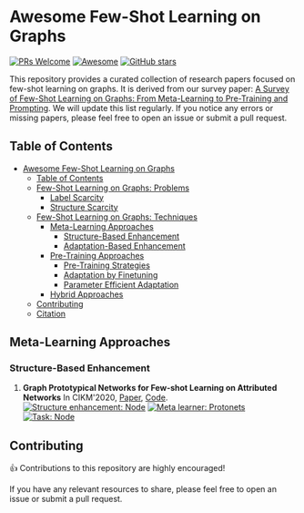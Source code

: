 <a name="awesome-few-shot"></a>
# Awesome Few-Shot Learning on Graphs

[![PRs Welcome](https://img.shields.io/badge/PRs-Welcome-brightgreen.svg)](https://github.com/smufang/fewshotgraph/pulls) [![Awesome](https://awesome.re/badge.svg)](https://awesome.re) [![GitHub stars](https://img.shields.io/github/stars/smufang/fewshotgraph.svg)](https://github.com/smufang/fewshotgraph/stargazers)

This repository provides a curated collection of research papers focused on few-shot learning on graphs. It is derived from our survey paper: [A Survey of Few-Shot Learning on Graphs: From Meta-Learning to Pre-Training and Prompting](#). We will update this list regularly. If you notice any errors or missing papers, please feel free to open an issue or submit a pull request.

<a name="table-of-contents"></a>
## Table of Contents

- [Awesome Few-Shot Learning on Graphs](#awesome-few-shot)
  - [Table of Contents](#table-of-contents)
  - [Few-Shot Learning on Graphs: Problems](#few-shot-problem)
    - [Label Scarcity](#label-sacrcity)
    - [Structure Scarcity](#structure-sacrcity)
  - [Few-Shot Learning on Graphs: Techniques](#few-shot-technique)
    - [Meta-Learning Approaches](#meta-learning)
      - [Structure-Based Enhancement](#structure-enhancement)
      - [Adaptation-Based Enhancement](#adaptation-enhancement)
    - [Pre-Training Approaches](#pre-training)
      - [Pre-Training Strategies](#pre-training-strategies)
      - [Adaptation by Finetuning](#finetuning)
      - [Parameter Efficient Adaptation](#parameter-efficient)
    - [Hybrid Approaches](#hybrid) 
  - [Contributing](#contributing)
  - [Citation](#citation)


<a name="meta-learning"></a>
## Meta-Learning Approaches

<a name="structure-enhancement"></a>
### Structure-Based Enhancement
1. **Graph Prototypical Networks for Few-shot Learning on Attributed Networks** In CIKM'2020, [Paper](https://arxiv.org/pdf/2006.12739), [Code](https://github.com/kaize0409/GPN_Graph-Few-shot).\
[![Structure enhancement: Node](https://img.shields.io/badge/Structure%20enhancement%20Node-brightgreen)](#) 
[![Meta learner: Protonets](https://img.shields.io/badge/Meta%20learner%20Protonets-red)](#) 
[![Task: Node](https://img.shields.io/badge/Downstream-Node-yellow)](#)


<a name="contributing"></a>
## Contributing

:thumbsup: Contributions to this repository are highly encouraged!

If you have any relevant resources to share, please feel free to open an issue or submit a pull request.

